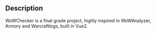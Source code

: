 ## Description
WoWChecker is a final grade project, highly inspired in WoWAnalyzer, Armory and Warcraftlogs, built in Vue2.